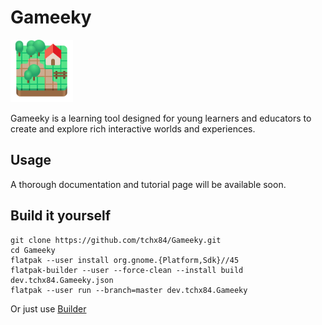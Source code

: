 # Gameeky

<img height="100" src="https://github.com/tchx84/Gameeky/blob/master/data/icons/hicolor/scalable/apps/dev.tchx84.Gameeky.svg"/>

Gameeky is a learning tool designed for young learners and educators to create and explore rich interactive worlds and experiences.

## Usage

A thorough documentation and tutorial page will be available soon.

## Build it yourself

```
git clone https://github.com/tchx84/Gameeky.git
cd Gameeky
flatpak --user install org.gnome.{Platform,Sdk}//45
flatpak-builder --user --force-clean --install build dev.tchx84.Gameeky.json
flatpak --user run --branch=master dev.tchx84.Gameeky
```

Or just use [Builder](https://flathub.org/apps/details/org.gnome.Builder)
